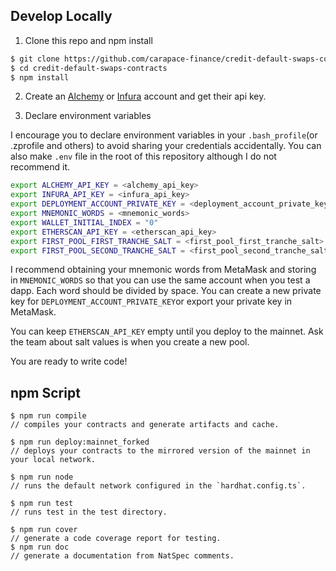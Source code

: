 ## Develop Locally

1. Clone this repo and npm install

```bash
$ git clone https://github.com/carapace-finance/credit-default-swaps-contracts
$ cd credit-default-swaps-contracts
$ npm install
```

2. Create an [Alchemy](https://www.alchemy.com/) or [Infura](https://infura.io/) account and get their api key.

3. Declare environment variables

I encourage you to declare environment variables in your `.bash_profile`(or .zprofile and others) to avoid sharing your credentials accidentally. You can also make `.env` file in the root of this repository although I do not recommend it.

```bash
export ALCHEMY_API_KEY = <alchemy_api_key>
export INFURA_API_KEY = <infura_api_key>
export DEPLOYMENT_ACCOUNT_PRIVATE_KEY = <deployment_account_private_key>
export MNEMONIC_WORDS = <mnemonic_words>
export WALLET_INITIAL_INDEX = "0"
export ETHERSCAN_API_KEY = <etherscan_api_key>
export FIRST_POOL_FIRST_TRANCHE_SALT = <first_pool_first_tranche_salt>
export FIRST_POOL_SECOND_TRANCHE_SALT = <first_pool_second_tranche_salt>
```

I recommend obtaining your mnemonic words from MetaMask and storing in `MNEMONIC_WORDS` so that you can use the same account when you test a dapp. Each word should be divided by space. You can create a new private key for `DEPLOYMENT_ACCOUNT_PRIVATE_KEY`or export your private key in MetaMask.  

You can keep `ETHERSCAN_API_KEY` empty until you deploy to the mainnet. Ask the team about salt values is when you create a new pool. 

You are ready to write code!

## npm Script

```
$ npm run compile
// compiles your contracts and generate artifacts and cache.

$ npm run deploy:mainnet_forked
// deploys your contracts to the mirrored version of the mainnet in your local network.

$ npm run node
// runs the default network configured in the `hardhat.config.ts`.

$ npm run test
// runs test in the test directory.

$ npm run cover
// generate a code coverage report for testing.
$ npm run doc
// generate a documentation from NatSpec comments.
```
